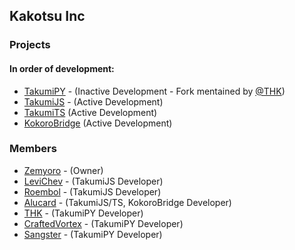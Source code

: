 ## Kakotsu Inc

### Projects
#### In order of development:
* [TakumiPY](https://github.com/ducanh2002123/Takumi) - (Inactive Development - Fork mentained by [@THK](https://github.com/ducanh2002123))
* [TakumiJS]() - (Active Development)
* [TakumiTS]() (Active Development)
* [KokoroBridge]() (Active Development)

### Members

* [Zemyoro](https://github.com/zemyoro) - (Owner)
* [LeviChev](https://github.com/levichlev) - (TakumiJS Developer)
* [Roembol](https://github.com/roembol2000) - (TakumiJS Developer)
* [Alucard](https://github.com/MinxterYT) - (TakumiJS/TS, KokoroBridge Developer)
* [THK](https://github.com/ducanh2002123) - (TakumiPY Developer)
* [CraftedVortex](https://github.com/CraftedVortex) - (TakumiPY Developer)
* [Sangster](https://github.com/Sangster-5) - (TakumiPY Developer)
